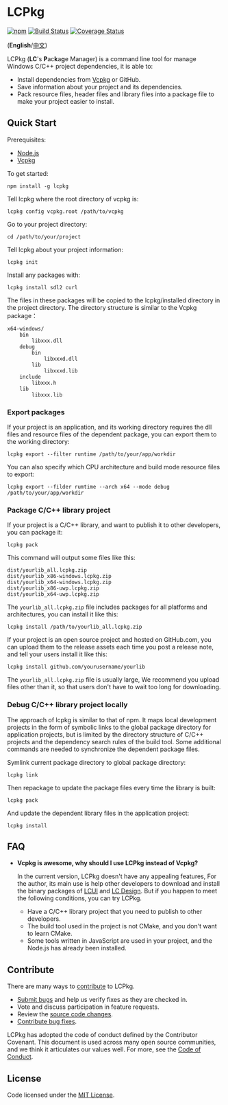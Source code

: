 # LCPkg

[![npm](https://img.shields.io/npm/v/lcpkg)](http://npmjs.com/package/lcpkg)
[![Build Status](https://travis-ci.org/lc-soft/lcpkg.svg?branch=develop)](https://travis-ci.org/lc-soft/lcpkg)
[![Coverage Status](https://coveralls.io/repos/github/lc-soft/lcpkg/badge.svg?branch=develop)](https://coveralls.io/github/lc-soft/lcpkg?branch=develop)

(**English**/[中文](README.zh-cn.md))

LCPkg (**LC**'s **P**ac**k**a**g**e Manager) is a command line tool for manage Windows C/C++ project dependencies, it is able to:

- Install dependencies from [Vcpkg](https://github.com/microsoft/vcpkg) or GitHub.
- Save information about your project and its dependencies.
- Pack resource files, header files and library files into a package file to make your project easier to install.

## Quick Start

Prerequisites:

- [Node.js](https://nodejs.org/en/)
- [Vcpkg](https://github.com/microsoft/vcpkg)

To get started:

    npm install -g lcpkg

Tell lcpkg where the root directory of vcpkg is:

    lcpkg config vcpkg.root /path/to/vcpkg

Go to your project directory:

    cd /path/to/your/project

Tell lcpkg about your project information:

    lcpkg init

Install any packages with:

    lcpkg install sdl2 curl

The files in these packages will be copied to the lcpkg/installed directory in the project directory. The directory structure is similar to the Vcpkg package：

    x64-windows/
        bin
            libxxx.dll
        debug
            bin
                libxxxd.dll
            lib
                libxxxd.lib
        include
            libxxx.h
        lib
            libxxx.lib

### Export packages

If your project is an application, and its working directory requires the dll files and resource files of the dependent package, you can export them to the working directory:

    lcpkg export --filter runtime /path/to/your/app/workdir

You can also specify which CPU architecture and build mode resource files to export:

    lcpkg export --filder rumtime --arch x64 --mode debug /path/to/your/app/workdir

### Package C/C++ library project

If your project is a C/C++ library, and want to publish it to other developers, you can package it:

    lcpkg pack

This command will output some files like this:

    dist/yourlib_all.lcpkg.zip
    dist/yourlib_x86-windows.lcpkg.zip
    dist/yourlib_x64-windows.lcpkg.zip
    dist/yourlib_x86-uwp.lcpkg.zip
    dist/yourlib_x64-uwp.lcpkg.zip

The `yourlib_all.lcpkg.zip` file includes packages for all platforms and architectures, you can install it like this:

    lcpkg install /path/to/yourlib_all.lcpkg.zip

If your project is an open source project and hosted on GitHub.com, you can upload them to the release assets each time you post a release note, and tell your users install it like this:

    lcpkg install github.com/yourusername/yourlib

The `yourlib_all.lcpkg.zip` file is usually large, We recommend you upload files other than it, so that users don't have to wait too long for downloading.

### Debug C/C++ library project locally

The approach of lcpkg is similar to that of npm. It maps local development projects in the form of symbolic links to the global package directory for application projects, but is limited by the directory structure of C/C++ projects and the dependency search rules of the build tool. Some additional commands are needed to synchronize the dependent package files.

Symlink current package directory to global package directory:

    lcpkg link

Then repackage to update the package files every time the library is built:

    lcpkg pack

And update the dependent library files in the application project:

    lcpkg install

## FAQ

- **Vcpkg is awesome, why should I use LCPkg instead of Vcpkg?**

  In the current version, LCPkg doesn't have any appealing features, For the author, its main use is help other developers to download and install the binary packages of [LCUI](https://github.com/lc-soft/lLCUI) and [LC Design](https://github.com/lc-ui/lc-design). But if you happen to meet the following conditions, you can try LCPkg.

  - Have a C/C++ library project that you need to publish to other developers.
  - The build tool used in the project is not CMake, and you don't want to learn CMake.
  - Some tools written in JavaScript are used in your project, and the Node.js has already been installed.

## Contribute

There are many ways to [contribute](CONTRIBUTING.md) to LCPkg.

- [Submit bugs](https://github.com/lc-soft/lcpkg/issues) and help us verify fixes as they are checked in.
- Vote and discuss participation in feature requests.
- Review the [source code changes](https://github.com/lc-soft/lcpkg/pulls).
- [Contribute bug fixes](CONTRIBUTING.md).

LCPkg has adopted the code of conduct defined by the Contributor Covenant. This document is used across many open source communities, and we think it articulates our values well. For more, see the [Code of Conduct](CODE_OF_CONDUCT.md).

## License

Code licensed under the [MIT License](LICENSE).
